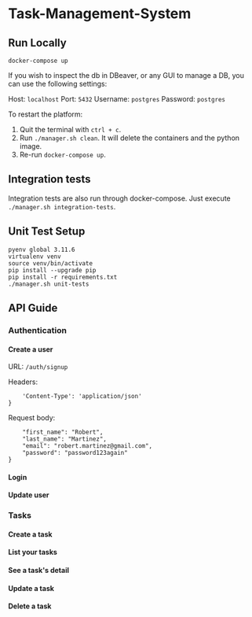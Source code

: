 # Task-Management-System

## Run Locally

`docker-compose up`

If you wish to inspect the db in DBeaver, or any GUI to manage a DB, you can use the following settings:

Host: `localhost`
Port: `5432`
Username: `postgres`
Password: `postgres`

To restart the platform: 

1. Quit the terminal with `ctrl + c`.
2. Run `./manager.sh clean`. It will delete the containers and the python image.
3. Re-run `docker-compose up`.

## Integration tests

Integration tests are also run through docker-compose. Just execute `./manager.sh integration-tests`.

## Unit Test Setup

```
pyenv global 3.11.6
virtualenv venv
source venv/bin/activate
pip install --upgrade pip
pip install -r requirements.txt
./manager.sh unit-tests
```

## API Guide

### Authentication

#### Create a user

URL:
```/auth/signup```

Headers: 
```{
    'Content-Type': 'application/json'
}
```

Request body:
```{
    "first_name": "Robert",
    "last_name": "Martinez",
    "email": "robert.martinez@gmail.com",
    "password": "password123again"
}
```

#### Login



#### Update user



### Tasks

#### Create a task



#### List your tasks



#### See a task's detail



#### Update a task



#### Delete a task

